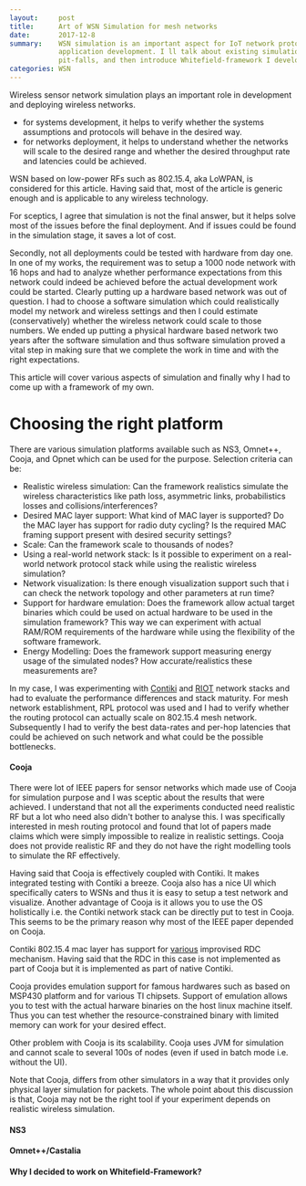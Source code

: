 ```yaml
---
layout:     post
title:      Art of WSN Simulation for mesh networks
date:       2017-12-8
summary:    WSN simulation is an important aspect for IoT network protocol or
            application development. I ll talk about existing simulation techniques,
            pit-falls, and then introduce Whitefield-framework I developed.
categories: WSN
---
```


Wireless sensor network simulation plays an important role in development and
deploying wireless networks.
- for systems development, it helps to verify whether the systems assumptions
and protocols will behave in the desired way.
- for networks deployment, it helps to understand whether the networks will
scale to the desired range and whether the desired throughput rate and
latencies could be achieved.

WSN based on low-power RFs such as 802.15.4, aka LoWPAN, is considered for this
article. Having said that, most of the article is generic enough and is
applicable to any wireless technology.

For sceptics, I agree that simulation is not the final answer, but it helps
solve most of the issues before the final deployment. And if issues could be
found in the simulation stage, it saves a lot of cost.

Secondly, not all deployments could be tested with hardware from day one. In
one of my works, the requirement was to setup a 1000 node network with 16 hops
and had to analyze whether performance expectations from this network could
indeed be achieved before the actual development work could be started. Clearly
putting up a hardware based network was out of question. I had to choose a
software simulation which could realistically model my network and wireless
settings and then I could estimate (conservatively) whether the wireless
network could scale to those numbers. We ended up putting a physical hardware
based network two years after the software simulation and thus software
simulation proved a vital step in making sure that we complete the work in time
and with the right expectations.

This article will cover various aspects of simulation and finally why I had to
come up with a framework of my own.

# Choosing the right platform
There are various simulation platforms available such as NS3, Omnet++, Cooja, and Opnet
which can be used for the purpose.
Selection criteria can be:
- Realistic wireless simulation: Can the framework realistics simulate the
  wireless characteristics like path loss, asymmetric links, probabilistics
  losses and collisions/interferences?
- Desired MAC layer support: What kind of MAC layer is supported? Do the MAC
  layer has support for radio duty cycling? Is the required MAC framing support
  present with desired security settings?
- Scale: Can the framework scale to thousands of nodes?
- Using a real-world network stack: Is it possible to experiment on a
  real-world network protocol stack while using the realistic wireless
  simulation?
- Network visualization: Is there enough visualization support such that i can
  check the network topology and other parameters at run time?
- Support for hardware emulation: Does the framework allow actual target
  binaries which could be used on actual hardware to be used in the simulation
  framework? This way we can experiment with actual RAM/ROM requirements of the
  hardware while using the flexibility of the software framework.
- Energy Modelling: Does the framework support measuring energy usage of the
  simulated nodes? How accurate/realistics these measurements are?

In my case, I was experimenting with [Contiki][CONT] and [RIOT][RIOT] network
stacks and had to evaluate the performance differences and stack maturity. For
mesh network establishment, RPL protocol was used and I had to verify whether
the routing protocol can actually scale on 802.15.4 mesh network. Subsequently
I had to verify the best data-rates and per-hop latencies that could be
achieved on such network and what could be the possible bottlenecks.

#### Cooja
There were lot of IEEE papers for sensor networks which made use of Cooja for
simulation purpose and I was sceptic about the results that were achieved. I
understand that not all the experiments conducted need realistic RF but a lot
who need also didn't bother to analyse this. I was specifically interested in
mesh routing protocol and found that lot of papers made claims which were
simply impossible to realize in realistic settings. Cooja does not provide
realistic RF and they do not have the right modelling tools to simulate the RF
effectively.

Having said that Cooja is effectively coupled with Contiki. It makes integrated
testing with Contiki a breeze. Cooja also has a nice UI which specifically
caters to WSNs and thus it is easy to setup a test network and visualize.
Another advantage of Cooja is it allows you to use the OS holistically i.e. the
Contiki network stack can be directly put to test in Cooja. This seems to be
the primary reason why most of the IEEE paper depended on Cooja.

Contiki 802.15.4 mac layer has support for
[various](https://github.com/contiki-os/contiki/wiki/Radio-duty-cycling)
improvised RDC mechanism. Having said that the RDC in this case is not
implemented as part of Cooja but it is implemented as part of native Contiki.

Cooja provides emulation support for famous hardwares such as based on MSP430
platform and for various TI chipsets. Support of emulation allows you to test
with the actual harware binaries on the host linux machine itself. Thus you can
test whether the resource-constrained binary with limited memory can work for
your desired effect.

Other problem with Cooja is its scalability. Cooja uses JVM for simulation and
cannot scale to several 100s of nodes (even if used in batch mode i.e. without
the UI).

Note that Cooja, differs from other simulators in a way that it provides only
physical layer simulation for packets. The whole point about this discussion is
that, Cooja may not be the right tool if your experiment depends on realistic
wireless simulation.

#### NS3


#### Omnet++/Castalia

#### Why I decided to work on Whitefield-Framework?

[CONT]: http://www.contiki-os.org/
[RIOT]: https://www.riot-os.org/
